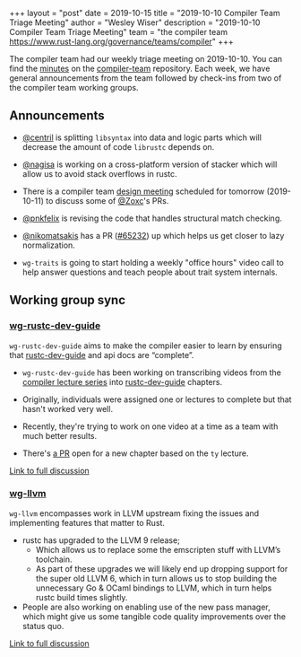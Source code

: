 +++
layout = "post"
date = 2019-10-15
title = "2019-10-10 Compiler Team Triage Meeting"
author = "Wesley Wiser"
description = "2019-10-10 Compiler Team Triage Meeting"
team = "the compiler team <https://www.rust-lang.org/governance/teams/compiler>"
+++

The compiler team had our weekly triage meeting on 2019-10-10.
You can find the [minutes](https://rust-lang.github.io/compiler-team/minutes/triage-meeting/2019-10-10/) on the [compiler-team](https://github.com/rust-lang/compiler-team) repository.
Each week, we have general announcements from the team followed by check-ins from two of the compiler team working groups.

## Announcements

- [@centril](https://github.com/centril) is splitting `libsyntax` into data and logic parts which will decrease the amount of code `librustc` depends on.

- [@nagisa](https://github.com/nagisa) is working on a cross-platform version of stacker which will allow us to avoid stack overflows in rustc.

- There is a compiler team [design meeting](https://rust-lang.github.io/compiler-team/minutes/design-meeting/2019-10-11-DepGraph-persistence-PR62038/) scheduled for tomorrow (2019-10-11) to discuss some of [@Zoxc](https://github.com/zoxc)'s PRs.

- [@pnkfelix](https://github.com/pnkfelix) is revising the code that handles structural match checking.

- [@nikomatsakis](https://github.com/nikomatsakis) has a PR ([#65232](https://github.com/rust-lang/rust/issues/65232)) up which helps us get closer to lazy normalization.

- `wg-traits` is going to start holding a weekly "office hours" video call to help answer questions and teach people about trait system internals.

## Working group sync

### [wg-rustc-dev-guide](https://rust-lang.github.io/compiler-team/working-groups/rustc-dev-guide/)

`wg-rustc-dev-guide` aims to make the compiler easier to learn by ensuring that [rustc-dev-guide](https://rustc-dev-guide.rust-lang.org/) and api docs are “complete”.

- `wg-rustc-dev-guide` has been working on transcribing videos from the [compiler lecture series](https://www.youtube.com/watch?v=elBxMRSNYr4&list=PL85XCvVPmGQhOL-J2Ng7qlPvDVOwYpGTN) into [rustc-dev-guide](https://rustc-dev-guide.rust-lang.org/) chapters.

- Originally, individuals were assigned one or lectures to complete but that hasn't worked very well.

- Recently, they're trying to work on one video at a time as a team with much better results.

- There's [a PR](https://paper.dropbox.com/doc/Ty-lecture-summary--Almbjo_id6n8CKrOHlsTMG2dAg-4jFj9bVOLlW7uhIOWHITX) open for a new chapter based on the `ty` lecture.

[Link to full discussion](https://rust-lang.zulipchat.com/#narrow/stream/131828-t-compiler/topic/weekly.20meeting.202019-10-10.20.2354818/near/177816515)

### [wg-llvm](https://rust-lang.github.io/compiler-team/working-groups/llvm/)

`wg-llvm` encompasses work in LLVM upstream fixing the issues and implementing features that matter to Rust.

- rustc has upgraded to the LLVM 9 release;
  - Which allows us to replace some the emscripten stuff with LLVM’s toolchain.
  - As part of these upgrades we will likely end up dropping support for the super old LLVM 6, which in turn allows us to stop building the unnecessary Go & OCaml bindings to LLVM, which in turn helps rustc build times slightly.
- People are also working on enabling use of the new pass manager, which might give us some tangible code quality improvements over the status quo.

[Link to full discussion](https://rust-lang.zulipchat.com/#narrow/stream/131828-t-compiler/topic/weekly.20meeting.202019-10-10.20.2354818/near/177817116)
